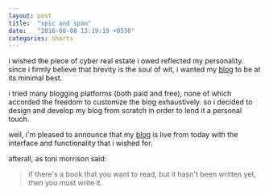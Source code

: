 ```yaml
---
layout: post
title:  "spic and span"
date:   "2016-08-08 13:19:19 +0530"
categories: shorts
---
```

i wished the piece of cyber real estate i owed reflected my personality. since i firmly believe that brevity is the soul of wit, i wanted my [blog](http://blog.ratan.me) to be at its minimal best.

i tried many blogging platforms (both paid and free), none of which accorded the freedom to customize the blog exhaustively. so i decided to design and develop my blog from scratch in order to lend it a personal touch.

well, i'm pleased to announce that my [blog](http://blog.ratan.me) is live from today with the interface and  functionality that i wished for.

afterall, as toni morrison said:

> if there's a book that you want to read, but it hasn't been written yet, then you must write it.
